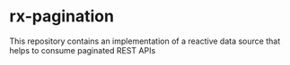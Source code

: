 # rx-pagination
This repository contains an implementation of a reactive data source that helps to consume paginated REST APIs
